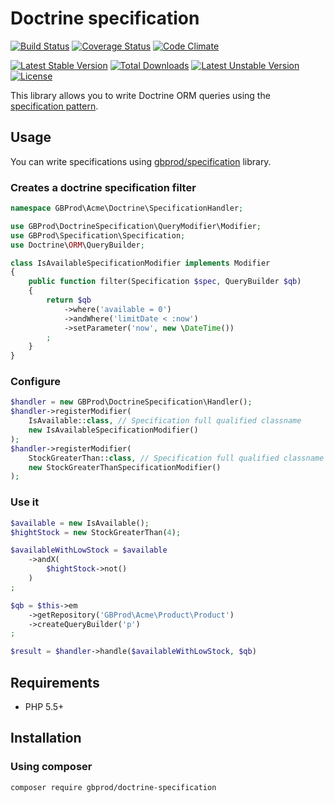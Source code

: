 # Doctrine specification

[![Build Status](https://travis-ci.org/gbprod/doctrine-specification.svg?branch=master)](https://travis-ci.org/gbprod/doctrine-specification) [![Coverage Status](https://coveralls.io/repos/github/gbprod/doctrine-specification/badge.svg?branch=master)](https://coveralls.io/github/gbprod/doctrine-specification?branch=master) [![Code Climate](https://codeclimate.com/github/gbprod/doctrine-specification/badges/gpa.svg)](https://codeclimate.com/github/gbprod/doctrine-specification)

[![Latest Stable Version](https://poser.pugx.org/gbprod/doctrine-specification/v/stable)](https://packagist.org/packages/gbprod/doctrine-specification) [![Total Downloads](https://poser.pugx.org/gbprod/doctrine-specification/downloads)](https://packagist.org/packages/gbprod/doctrine-specification) [![Latest Unstable Version](https://poser.pugx.org/gbprod/doctrine-specification/v/unstable)](https://packagist.org/packages/gbprod/doctrine-specification) [![License](https://poser.pugx.org/gbprod/doctrine-specification/license)](https://packagist.org/packages/gbprod/doctrine-specification)

This library allows you to write Doctrine ORM queries using the [specification pattern](http://en.wikipedia.org/wiki/Specification_pattern).

## Usage

You can write specifications using [gbprod/specification](https://github.com/gbprod/specification) library.

### Creates a doctrine specification filter

```php
namespace GBProd\Acme\Doctrine\SpecificationHandler;

use GBProd\DoctrineSpecification\QueryModifier\Modifier;
use GBProd\Specification\Specification;
use Doctrine\ORM\QueryBuilder;

class IsAvailableSpecificationModifier implements Modifier
{
    public function filter(Specification $spec, QueryBuilder $qb)
    {
        return $qb
            ->where('available = 0')
            ->andWhere('limitDate < :now')
            ->setParameter('now', new \DateTime())
        ;
    }
}
```

### Configure

```php
$handler = new GBProd\DoctrineSpecification\Handler();
$handler->registerModifier(
    IsAvailable::class, // Specification full qualified classname
    new IsAvailableSpecificationModifier()
);
$handler->registerModifier(
    StockGreaterThan::class, // Specification full qualified classname
    new StockGreaterThanSpecificationModifier()
);
```

### Use it

```php
$available = new IsAvailable();
$hightStock = new StockGreaterThan(4);

$availableWithLowStock = $available
    ->andX(
        $hightStock->not()
    )
;

$qb = $this->em
    ->getRepository('GBProd\Acme\Product\Product')
    ->createQueryBuilder('p')
;

$result = $handler->handle($availableWithLowStock, $qb)
```

## Requirements

 * PHP 5.5+

## Installation

### Using composer

```bash
composer require gbprod/doctrine-specification
```